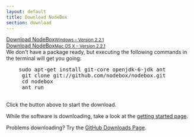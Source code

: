 ```yaml
---
layout: default
title: Download NodeBox
section: download
---
```

<div class="download-button" id="download-windows">
  <a href="https://github.com/downloads/nodebox/nodebox/nodebox-2.2.1-setup.exe" class="hero-button">Download NodeBox<small>Windows – Version 2.2.1</small></a>
</div>

<div class="download-button" id="download-mac">
  <a href="https://github.com/downloads/nodebox/nodebox/NodeBox-2.2.1.zip" class="hero-button">Download NodeBox<small>Mac OS X – Version 2.2.1</small></a>
</div>

<div class="download-button" id="download-linux">
  We don't have a package ready, but executing the following commands in the terminal will get you going:
  <pre>
    sudo apt-get install git-core openjdk-6-jdk ant
     git clone git://github.com/nodebox/nodebox.git
     cd nodebox
     ant run
  </pre>
</div>

Click the button above to start the download.

While the software is downloading, take a look at the [getting started page](/documentation/tutorial/getting-started.html).

Problems downloading? Try the [GitHub Downloads Page](http://github.com/nodebox/nodebox/downloads).

<script>
  var os = 'other';
  if (navigator.appVersion.indexOf('Win')!=-1) os = 'windows';
  if (navigator.appVersion.indexOf('Mac')!=-1) os = 'mac';
  if (navigator.appVersion.indexOf('Linux')!=-1) os = 'linux';

  $('#download-' + os).show();
</script>
